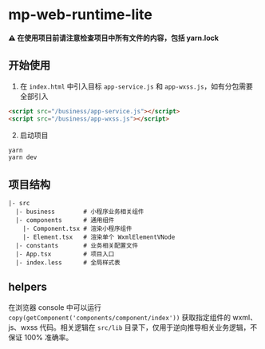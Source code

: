 # mp-web-runtime-lite

__⚠️ 在使用项目前请注意检查项目中所有文件的内容，包括 yarn.lock__

## 开始使用

1. 在 `index.html` 中引入目标 `app-service.js` 和 `app-wxss.js`，如有分包需要全部引入

```html
<script src="/business/app-service.js"></script>
<script src="/business/app-wxss.js"></script>
```

2. 启动项目

```bash
yarn
yarn dev
```

## 项目结构

```
|- src
  |- business        # 小程序业务相关组件
  |- components      # 通用组件
    |- Component.tsx # 渲染小程序组件
    |- Element.tsx   # 渲染单个 WxmlElementVNode
  |- constants       # 业务相关配置文件
  |- App.tsx         # 项目入口
  |- index.less      # 全局样式表
```

## helpers

在浏览器 console 中可以运行 `copy(getComponent('components/component/index'))` 获取指定组件的 wxml、js、wxss 代码。相关逻辑在 `src/lib` 目录下，仅用于逆向推导相关业务逻辑，不保证 100% 准确率。
